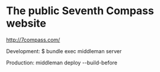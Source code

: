 # The public Seventh Compass website

http://7compass.com/


Development:
$ bundle exec middleman server

Production:
middleman deploy --build-before
